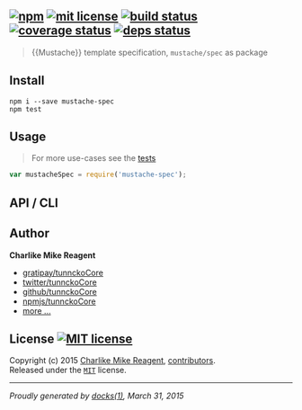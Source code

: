 ## [![npm][npmjs-img]][npmjs-url] [![mit license][license-img]][license-url] [![build status][travis-img]][travis-url] [![coverage status][coveralls-img]][coveralls-url] [![deps status][daviddm-img]][daviddm-url]

> {{Mustache}} template specification, `mustache/spec` as package

## Install
```
npm i --save mustache-spec
npm test
```


## Usage
> For more use-cases see the [tests](./test.js)

```js
var mustacheSpec = require('mustache-spec');
```


## API / CLI


## Author
**Charlike Mike Reagent**
+ [gratipay/tunnckoCore][author-gratipay]
+ [twitter/tunnckoCore][author-twitter]
+ [github/tunnckoCore][author-github]
+ [npmjs/tunnckoCore][author-npmjs]
+ [more ...][contrib-more]


## License [![MIT license][license-img]][license-url]
Copyright (c) 2015 [Charlike Mike Reagent][contrib-more], [contributors][contrib-graf].  
Released under the [`MIT`][license-url] license.


[npmjs-url]: http://npm.im/mustache-spec
[npmjs-img]: https://img.shields.io/npm/v/mustache-spec.svg?style=flat&label=mustache-spec

[coveralls-url]: https://coveralls.io/r/tunnckoCore/mustache-spec?branch=master
[coveralls-img]: https://img.shields.io/coveralls/tunnckoCore/mustache-spec.svg?style=flat

[license-url]: https://github.com/tunnckoCore/mustache-spec/blob/master/license.md
[license-img]: https://img.shields.io/badge/license-MIT-blue.svg?style=flat

[travis-url]: https://travis-ci.org/tunnckoCore/mustache-spec
[travis-img]: https://img.shields.io/travis/tunnckoCore/mustache-spec.svg?style=flat

[daviddm-url]: https://david-dm.org/tunnckoCore/mustache-spec
[daviddm-img]: https://img.shields.io/david/tunnckoCore/mustache-spec.svg?style=flat

[author-gratipay]: https://gratipay.com/tunnckoCore
[author-twitter]: https://twitter.com/tunnckoCore
[author-github]: https://github.com/tunnckoCore
[author-npmjs]: https://npmjs.org/~tunnckocore

[contrib-more]: http://j.mp/1stW47C
[contrib-graf]: https://github.com/tunnckoCore/mustache-spec/graphs/contributors

***

_Proudly generated by [docks(1)](https://github.com/tunnckoCore), March 31, 2015_